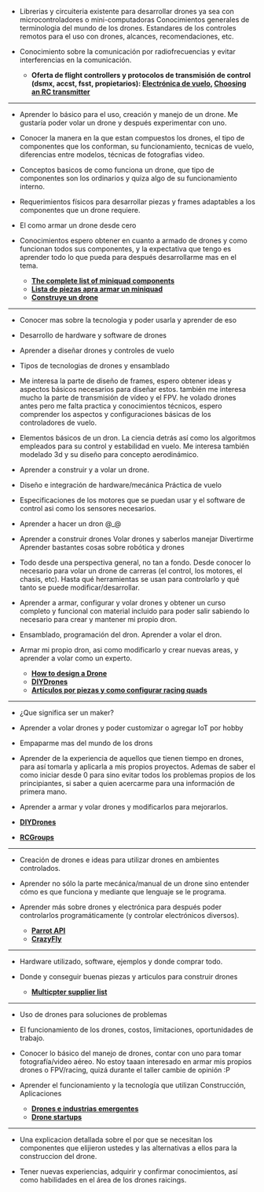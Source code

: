 - Librerias y circuiteria existente para desarrollar drones ya sea con
  microcontroladores o mini-computadoras Conocimientos generales de terminologia
  del mundo de los drones. Estandares de los controles remotos para el uso con
  drones, alcances, recomendaciones, etc.
- Conocimiento sobre la comunicación por radiofrecuencias y evitar interferencias en la comunicación.

  - **Oferta de flight controllers y protocolos de transmisión de control (dsmx,
    accst, fsst, propietarios):
    [Electrónica de vuelo](http://vueloartificial.com/introduccion/primeros-pasos/la-electronica-de-vuelo/),
    [Choosing an RC transmitter](http://bvanderveen.com/a/how-to-choose-an-rc-transmitter)**

---

- Aprender lo básico para el uso, creación y manejo de un drone. Me gustaría
  poder volar un drone y después experimentar con uno.
- Conocer la manera en la que estan compuestos los drones, el tipo de componentes
  que los conforman, su funcionamiento, tecnicas de vuelo, diferencias entre modelos,
  técnicas de fotografias video.
- Conceptos basicos de como funciona un drone, que tipo de componentes son los
  ordinarios y quiza algo de su funcionamiento interno.
- Requerimientos físicos para desarrollar piezas y frames adaptables a los
  componentes que un drone requiere.
- El como armar un drone desde cero
- Conocimientos espero obtener en cuanto a armado de drones y como funcionan todos
  sus componentes, y la expectativa que tengo es aprender todo lo que pueda para
  después desarrollarme mas en el tema.

  - **[The complete list of miniquad components](http://blog.oscarliang.net/250-mini-quad-part-list-fpv/)**
  - **[Lista de piezas apra armar un miniquad](http://dronesdecarreras.com/lista-de-compra-para-construir-un-multirotor-de-carreras-v-2/)**
  - **[Construye un drone](http://dronecenter.blogspot.mx/p/construye-tu-drone.html)**

---

- Conocer mas sobre la tecnologia y poder usarla y aprender de eso
- Desarrollo de hardware y software de drones
- Aprender a diseñar drones y controles de vuelo
- Tipos de tecnologias de drones y ensamblado
- Me interesa la parte de diseño de frames, espero obtener ideas y aspectos básicos
  necesarios para diseñar estos. también me interesa mucho la parte de transmisión
  de vídeo y el FPV. he volado drones antes pero me falta practica y conocimientos
  técnicos, espero comprender los aspectos y configuraciones básicas de los
  controladores de vuelo.
- Elementos básicos de un dron. La ciencia detrás así como los algoritmos empleados
  para su control y estabilidad en vuelo. Me interesa también modelado 3d y su
  diseño para concepto aerodinámico.
- Aprender a construir y a volar un drone.
- Diseño e integración de hardware/mecánica Práctica de vuelo
- Especificaciones de los motores que se puedan usar y el software de control
  asi como los sensores necesarios.
- Aprender a hacer un dron @_@
- Aprender a construir drones Volar drones y saberlos manejar Divertirme Aprender
  bastantes cosas sobre robótica y drones
- Todo desde una perspectiva general, no tan a fondo. Desde conocer lo necesario
  para volar un drone de carreras (el control, los motores, el chasis, etc).
  Hasta qué herramientas se usan para controlarlo y qué tanto se puede
  modificar/desarrollar.
- Aprender a armar, configurar y volar drones y obtener un curso completo y
  funcional con material incluido para poder salir sabiendo lo necesario para
  crear y mantener mi propio dron.
- Ensamblado, programación del dron. Aprender a volar el dron.
- Armar mi propio dron, asi como modificarlo y crear nuevas areas, y aprender a
  volar como un experto.

  - **[How to design a Drone](http://www.robotshop.com/blog/en/make-uav-lesson-2-platform-14448)**
  - **[DIYDrones](http://diydrones.com/profiles/blog/list?tag=frame)**
  - **[Artículos por piezas y como configurar racing quads](http://dronesdecarreras.com/multicopteros-competicion/configurar-tutorial/)**

---

- ¿Que significa ser un maker?
- Aprender a volar drones y poder customizar o agregar IoT por hobby
- Empaparme mas del mundo de los drons
- Aprender de la experiencia de aquellos que tienen tiempo en drones, para así
  tomarla y aplicarla a mis propios proyectos. Ademas de saber el como iniciar
  desde 0 para sino evitar todos los problemas propios de los principiantes, si
  saber a quien acercarme para una información de primera mano.
- Aprender a armar y volar drones y  modificarlos para mejorarlos.

 - **[DIYDrones](http://diydrones.com/)**
 - **[RCGroups](http://www.rcgroups.com/forums/index.php)**

---

- Creación de drones e ideas para utilizar drones en ambientes controlados.
- Aprender no sólo la parte mecánica/manual de un drone sino entender cómo es que
  funciona y mediante que lenguaje se le programa.
- Aprender más sobre drones y electrónica para después poder controlarlos
  programáticamente (y controlar electrónicos diversos).

  - **[Parrot API](http://blog.parrot.com/2014/11/28/ardronesdk3-for-bebop-drone-and-minidrones-has-been-released/)**
  - **[CrazyFly](http://www.seeedstudio.com/depot/Crazyflie-20-p-2103.html?ref=staffPicked)**

---

- Hardware utilizado, software, ejemplos y donde comprar todo.
- Donde y conseguir buenas piezas y articulos para construir drones

  - **[Multicpter supplier list](https://www.reddit.com/r/multicopter/wiki/suppliers)**

---

- Uso de drones para soluciones de problemas
- El funcionamiento de los drones, costos, limitaciones, oportunidades de trabajo.
- Conocer lo básico del manejo de drones, contar con uno para tomar fotografía/video
  aéreo. No estoy taaan interesado en armar mis propios drones o FPV/racing,
  quizá durante el taller cambie de opinión :P
- Aprender el funcionamiento y la tecnología que utilizan Construcción, Aplicaciones

  - **[Drones e industrias emergentes](http://cincodias.com/cincodias/2015/04/02/tecnologia/1427998183_788282.html)**
  - **[Drone startups](https://angel.co/drones-2)**

---

- Una explicacion detallada sobre el por que se necesitan los componentes que
  elijieron ustedes y las alternativas a ellos para la construccion del drone.

- Tener nuevas experiencias, adquirir y confirmar conocimientos, así como
  habilidades en el área de los drones raicings.


































